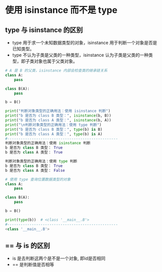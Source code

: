 # 使用 isinstance 而不是 type

## type 与 isinstance 的区别

- type 用于求一个未知数据类型的对象，isinstance 用于判断一个对象是否是已知类型。
- type 不认为子类是父类的一种类型，isinstance 认为子类是父类的一种类型，即子类对象也属于父类对象。

```python
# A 是 B 的父类，isinstance 内部会检查类的继承链关系
class A:
    pass

class B(A):
    pass

b = B()

print("判断对象类型的正确用法：使用 isinstance 判断")
print("b 是否为 class B 类型：", isinstance(b, B))
print("b 是否为 class A 类型：", isinstance(b, A))
print("\n判断对象类型的正确用法：使用 type 判断")
print("b 是否为 class B 类型：", type(b) is B)
print("b 是否为 class A 类型：", type(b) is A)
#--------------------------------------------------
判断对象类型的正确用法：使用 isinstance 判断
b 是否为 class B 类型： True
b 是否为 class A 类型： True

判断对象类型的正确用法：使用 type 判断
b 是否为 class B 类型： True
b 是否为 class A 类型： False
```


```python
# 使用 type 查询位置数据类型的对象
class A:
    pass

class B(A):
    pass

b = B()

print(type(b))  # <class '__main__.B'>
#--------------------------------------------------
<class '__main__.B'>
```

## == 与 is 的区别

- is 是去判断这两个是不是一个对象, 即id是否相同
- == 是判断值是否相等
